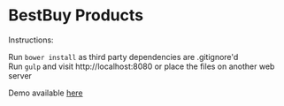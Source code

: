 # BestBuy Products

Instructions:

Run `bower install` as third party dependencies are .gitignore'd    
Run `gulp` and visit http://localhost:8080 or place the files on another web server

Demo available [here](http://www.jayhuang.org/code/bestbuy/)
